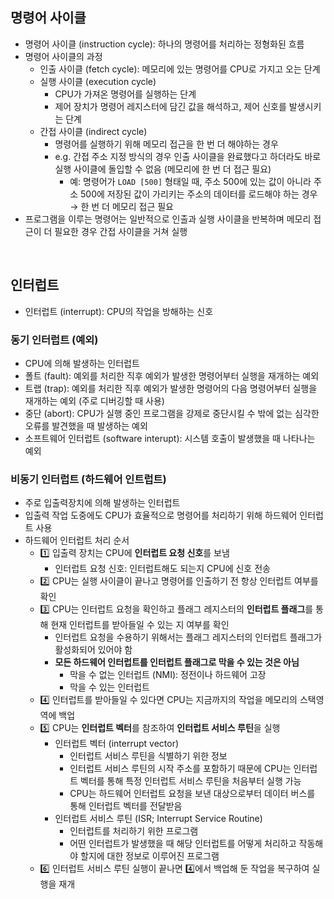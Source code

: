 ## 명령어 사이클
- 명령어 사이클 (instruction cycle): 하나의 명령어를 처리하는 정형화된 흐름
- 명령어 사이클의 과정
  - 인출 사이클 (fetch cycle): 메모리에 있는 명령어를 CPU로 가지고 오는 단계
  - 실행 사이클 (execution cycle)
    - CPU가 가져온 명령어를 실행하는 단계
    - 제어 장치가 명령어 레지스터에 담긴 값을 해석하고, 제어 신호를 발생시키는 단계
  - 간접 사이클 (indirect cycle)
    - 명령어를 실행하기 위해 메모리 접근을 한 번 더 해야하는 경우
    - e.g. 간접 주소 지정 방식의 경우 인출 사이클을 완료했다고 하더라도 바로 실행 사이클에 돌입할 수 없음 (메모리에 한 번 더 접근 필요)
      - 예: 명령어가 `LOAD [500]` 형태일 때, 주소 500에 있는 값이 아니라 주소 500에 저장된 값이 가리키는 주소의 데이터를 로드해야 하는 경우 → 한 번 더 메모리 접근 필요
- 프로그램을 이루는 명령어는 일반적으로 인출과 실행 사이클을 반복하며 메모리 접근이 더 필요한 경우 간접 사이클을 거쳐 실행
<br/>

## 인터럽트 
- 인터럽트 (interrupt): CPU의 작업을 방해하는 신호
### 동기 인터럽트 (예외)
- CPU에 의해 발생하는 인터럽트
- 폴트 (fault): 예외를 처리한 직후 예외가 발생한 명령어부터 실행을 재개하는 예외
- 트랩 (trap): 예외를 처리한 직후 예외가 발생한 명령어의 다음 명령어부터 실행을 재개하는 예외 (주로 디버깅할 때 사용)
- 중단 (abort): CPU가 실행 중인 프로그램을 강제로 중단시킬 수 밖에 없는 심각한 오류를 발견했을 때 발생하는 예외
- 소프트웨어 인터럽트 (software interupt): 시스템 호출이 발생했을 때 나타나는 예외
### 비동기 인터럽트 (하드웨어 인트럽트)
- 주로 입출력장치에 의해 발생하는 인터럽트
- 입출력 작업 도중에도 CPU가 효율적으로 명령어를 처리하기 위해 하드웨어 인터럽트 사용
- 하드웨어 인터럽트 처리 순서
  - 1️⃣ 입출력 장치는 CPU에 **인터럽트 요청 신호**를 보냄
    - 인터럽트 요청 신호: 인터럽트해도 되는지 CPU에 신호 전송
  - 2️⃣ CPU는 실행 사이클이 끝나고 명령어를 인출하기 전 항상 인터럽트 여부를 확인
  - 3️⃣ CPU는 인터럽트 요청을 확인하고 플래그 레지스터의 **인터럽트 플래그**를 통해 현재 인터럽트를 받아들일 수 있는 지 여부를 확인
    - 인터럽트 요청을 수용하기 위해서는 플래그 레지스터의 인터럽트 플래그가 활성화되어 있어야 함
    - **모든 하드웨어 인터럽트를 인터럽트 플래그로 막을 수 있는 것은 아님**
      - 막을 수 없는 인터럽트 (NMI): 정전이나 하드웨어 고장
      - 막을 수 있는 인터럽트 
  - 4️⃣ 인터럽트를 받아들일 수 있다면 CPU는 지금까지의 작업을 메모리의 스택영역에 백업
  - 5️⃣ CPU는 **인터럽트 벡터**를 참조하여 **인터럽트 서비스 루틴**을 실행
    - 인터럽트 벡터 (interrupt vector)
      - 인터럽트 서비스 루틴을 식별하기 위한 정보
      - 인터럽트 서비스 루틴의 시작 주소를 포함하기 때문에 CPU는 인터럽트 벡터를 통해 특정 인터럽트 서비스 루틴을 처음부터 실행 가능
      - CPU는 하드웨어 인터럽트 요청을 보낸 대상으로부터 데이터 버스를 통해 인터럽트 벡터를 전달받음 
    - 인터럽트 서비스 루틴 (ISR; Interrupt Service Routine)
      - 인터럽트를 처리하기 위한 프로그램
      - 어떤 인터럽트가 발생했을 때 해당 인터럽트를 어떻게 처리하고 작동해야 할지에 대한 정보로 이루어진 프로그램 
  - 6️⃣ 인터럽트 서비스 루틴 실행이 끝나면 4️⃣에서 백업해 둔 작업을 복구하여 실행을 재개 
